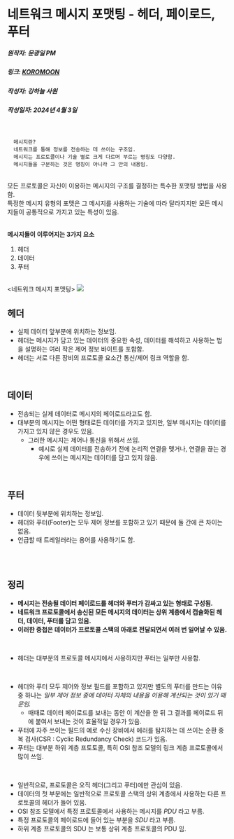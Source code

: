 # 네트워크 메시지 포맷팅 - 헤더, 페이로드, 푸터
##### 원작자: 문광일 PM
##### 링크: [KOROMOON][koromoonlink]
[koromoonlink]: https://koromoon.blogspot.com/2019/01/blog-post_16.html "Go koromoon"
##### 작성자: 강하늘 사원
##### 작성일자: 2024년 4월 3일 
</br>



      메시지란?
      네트워크를 통해 정보를 전송하는 데 쓰이는 구조임.
      메시지는 프로토콜이나 기술 별로 크게 다르며 부르는 명칭도 다양함.
      메시지들을 구분하는 것은 명칭이 아니라 그 안의 내용임.

</br>
모든 프로토콜은 자신이 이용하는 메시지의 구조를 결정하는 특수한 포맷팅 방법을 사용함. </br>
특정한 메시지 유형의 포맷은 그 메시지를 사용하는 기술에 따라 달라지지만 모든 메시지들이 공통적으로 가지고 있는 특성이 있음. </br>
</br>

**메시지들이 이루어지는 3가지 요소**
1. 헤더
1. 데이터
1. 푸터

</br>
<네트워크 메시지 포맷팅>
<img src="https://blogger.googleusercontent.com/img/b/R29vZ2xl/AVvXsEjhwqWVOFusw1-YNirZ3qCmWN8b1sR0u8p4kSGgQ6FqKO-Rbu9_Z4NdB45PXIWf2Y7FJFgirRgEHdTXkljYNIifBFrSdj8Vs7qX5hTDgb4rO2i_BPhJd9Bw0sQC3gvK7hx-xnDb7vkkYqU/s640/%25EB%2584%25A4%25ED%258A%25B8%25EC%259B%258C%25ED%2581%25AC+%25EB%25A9%2594%25EC%258B%259C%25EC%25A7%2580+%25ED%258F%25AC%25EB%25A7%25B7%25ED%258C%2585.png">

## 헤더
- 실제 데이터 앞부분에 위치하는 정보임.
- 헤더는 메시지가 담고 있는 데이터의 중요한 속성, 데이터를 해석하고 사용하는 법을 설명하는 여러 작은 제어 정보 바이트를 포함함.
- 헤더는 서로 다른 장비의 프로토콜 요소간 통신/제어 링크 역할을 함.
</br>

## 데이터
- 전송되는 실제 데이터로 메시지의 페이로드라고도 함.
- 대부분의 메시지는 어떤 형태로든 데이터를 가지고 있지만, 일부 메시지는 데이터를 가지고 있지 않은 경우도 있음.
  - 그러한 메시지는 제어나 통신을 위해서 쓰임.
    - 예시로 실제 데이터를 전송하기 전에 논리적 연결을 맺거나, 연결을 끊는 경우에 쓰이는 메시지는 데이터를 담고 있지 않음.
</br>

## 푸터
- 데이터 뒷부분에 위치하는 정보임.
- 헤더와 푸터(Footer)는 모두 제어 정보를 포함하고 있기 때문에 둘 간에 큰 차이는 없음.
- 언급할 때 트레일러라는 용어를 사용하기도 함.
</br>
</br>

## 정리

- **메시지는 전송될 데이터 페이로드를 헤더와 푸터가 감싸고 있는 형태로 구성됨.** 
- **네트워크 프로토콜에서 송신된 모든 메시지의 데이터는 상위 계층에서 캡슐화된 헤더, 데이터, 푸터를 담고 있음.** 
- **이러한 중첩은 데이터가 프로토콜 스택의 아래로 전달되면서 여러 번 일어날 수 있음.**

</br>

- 헤더는 대부분의 프로토콜 메시지에서 사용하지만 푸터는 일부만 사용함.
  
</br>

- 헤더와 푸터 모두 제어와 정보 필드를 포함하고 있지만 별도의 푸터를 만드는 이유 중 하나는 *일부 제어 정보 중에 데이터 자체의 내용을 이용해 계산되는 것이 있기 때문임.* 
  - 때때로 데이터 페이로드를 보내는 동안 이 계산을 한 뒤 그 결과를 페이로드 뒤에 붙여서 보내는 것이 효율적일 경우가 있음. 
- 푸터에 자주 쓰이는 필드의 예로 수신 장비에서 에러를 탐지하는 데 쓰이는 순환 중복 검사(CSR : Cyclic Redundancy Check) 코드가 있음.
- 푸터는 대부분 하위 계층 프토토콜, 특히 OSI 참조 모델의 링크 계층 프로토콜에서 많이 쓰임.

</br>

- 일반적으로, 프로토콜은 오직 헤더(그리고 푸터)에만 관심이 있음. 
- 데이터의 첫 부분에는 일반적으로 프로토콜 스택의 상위 계층에서 사용하는 다른 프로토콜의 헤더가 들어 있음. 
- OSI 참조 모델에서 특정 프로토콜에서 사용하는 메시지를 *PDU* 라고 부름. 
- 특정 프로토콜의 페이로드에 들어 있는 부분을 *SDU* 라고 부름. 
- 하위 계층 프로토콜의 SDU 는 보통 상위 계층 프로토콜의 PDU 임.

